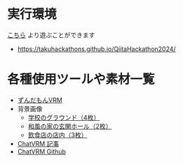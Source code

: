 # 実行環境

[こちら](https://takuhackathons.github.io/QiitaHackathon2024/) より遊ぶことができます

* https://takuhackathons.github.io/QiitaHackathon2024/

# 各種使用ツールや素材一覧

* [ずんだもんVRM](https://booth.pm/ja/items/3733351)
* 背景画像
  * [学校のグラウンド（4枚）](https://min-chi.material.jp/fm/bg_c/school_ground/)
  * [和風の家の玄関ホール（2枚）](https://min-chi.material.jp/fm/bg_c/jp_entrance_hall/)
  * [飲食店の店内（3枚）](https://min-chi.material.jp/fm/bg_c/casual_restaurant/)
* [ChatVRM 記事](https://inside.pixiv.blog/2023/04/28/160000)
* [ChatVRM Github](https://github.com/pixiv/ChatVRM)
